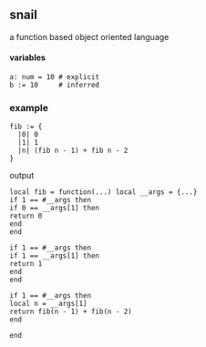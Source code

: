 ## snail
a function based object oriented language

#### variables

```
a: num = 10 # explicit
b := 10     # inferred
```

### example

```
fib := {
  |0| 0
  |1| 1
  |n| (fib n - 1) + fib n - 2
}
```

output

```
local fib = function(...) local __args = {...}
if 1 == #__args then
if 0 == __args[1] then
return 0
end
end

if 1 == #__args then
if 1 == __args[1] then
return 1
end
end

if 1 == #__args then
local n = __args[1]
return fib(n - 1) + fib(n - 2)
end

end
```
